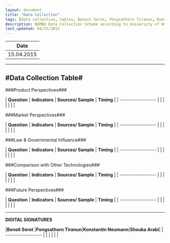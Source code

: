 ```yaml
---
layout: document
title: "Data Collection"
tags: [data collection, tables, Benoit Serot, Pongsathorn Tiranun, Konstantin Neumann, Shouka Arabi, BAMBU, fuel cell]
description: BAMBU Data Collection Scheme according to University of Wisconsin Extension lmguideslides
last_updated: 04/15/2015
---
```


|**Date**|
| ------------------ |
| 15.04.2015 |


----------
#Data Collection Table#
------

###Product Perspectives###

| **Question** | **Indicators** | **Sources/ Sample** | **Timing** |
| ------------------ |
|  |  |  |  |  |

###Market Perspectives###

| **Question** | **Indicators** | **Sources/ Sample** | **Timing** |
| ------------------ |
|  |  |  |  |  |

###Law & Governmental Influence###

| **Question** | **Indicators** | **Sources/ Sample** | **Timing** |
| ------------------ |
|  |  |  |  |  |

###Comparison with Other Technologies###

| **Question** | **Indicators** | **Sources/ Sample** | **Timing** |
| ------------------ |
|  |  |  |  |  |

###Future Perspectives###

| **Question** | **Indicators** | **Sources/ Sample** | **Timing** |
| ------------------ |
|  |  |  |  |  |

----------

**DIGITAL SIGNATURES**

|**Benoit Serot** |**Pongsathorn Tiranun**|**Konstantin Neumann**|**Shouka Arabi**|
| ------------------ |
|  |  |  |  |
